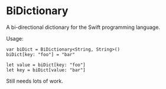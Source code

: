 # BiDictionary

A bi-directional dictionary for the Swift programming language.


Usage:
```
var biDict = BiDictionary<String, String>()
biDict[key: "foo"] = "bar"

let value = biDict[key: "foo"]
let key = biDict[value: "bar"]
```


Still needs lots of work.
